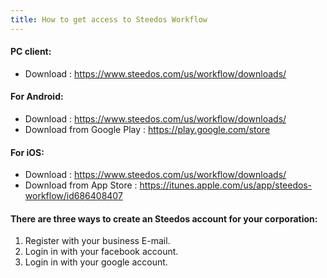 ```yaml
---
title: How to get access to Steedos Workflow
---
```


#### PC client:
- Download : https://www.steedos.com/us/workflow/downloads/

#### For Android:
- Download : https://www.steedos.com/us/workflow/downloads/
- Download from Google Play : https://play.google.com/store

#### For iOS:
- Download :  https://www.steedos.com/us/workflow/downloads/
- Download from App Store : https://itunes.apple.com/us/app/steedos-workflow/id686408407
 
#### There are three ways to create an Steedos account for your corporation:
1. Register with your business E-mail.
2. Login in with your facebook account.
3. Login in with your google account.



